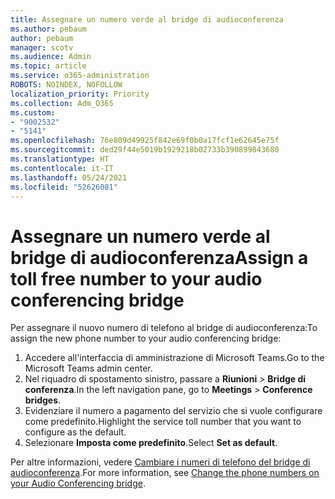 ```yaml
---
title: Assegnare un numero verde al bridge di audioconferenza
ms.author: pebaum
author: pebaum
manager: scotv
ms.audience: Admin
ms.topic: article
ms.service: o365-administration
ROBOTS: NOINDEX, NOFOLLOW
localization_priority: Priority
ms.collection: Adm_O365
ms.custom:
- "9002532"
- "5141"
ms.openlocfilehash: 76e809d49925f842e69f0b0a17fcf1e62645e75f
ms.sourcegitcommit: ded29f44e5019b1929218b02733b390899843680
ms.translationtype: HT
ms.contentlocale: it-IT
ms.lasthandoff: 05/24/2021
ms.locfileid: "52626081"
---
```

# <a name="assign-a-toll-free-number-to-your-audio-conferencing-bridge"></a><span data-ttu-id="6bc1a-102">Assegnare un numero verde al bridge di audioconferenza</span><span class="sxs-lookup"><span data-stu-id="6bc1a-102">Assign a toll free number to your audio conferencing bridge</span></span>

<span data-ttu-id="6bc1a-103">Per assegnare il nuovo numero di telefono al bridge di audioconferenza:</span><span class="sxs-lookup"><span data-stu-id="6bc1a-103">To assign the new phone number to your audio conferencing bridge:</span></span>

1. <span data-ttu-id="6bc1a-104">Accedere all'interfaccia di amministrazione di Microsoft Teams.</span><span class="sxs-lookup"><span data-stu-id="6bc1a-104">Go to the Microsoft Teams admin center.</span></span>
1. <span data-ttu-id="6bc1a-105">Nel riquadro di spostamento sinistro, passare a **Riunioni** > **Bridge di conferenza**.</span><span class="sxs-lookup"><span data-stu-id="6bc1a-105">In the left navigation pane, go to **Meetings** > **Conference bridges**.</span></span>
1. <span data-ttu-id="6bc1a-106">Evidenziare il numero a pagamento del servizio che si vuole configurare come predefinito.</span><span class="sxs-lookup"><span data-stu-id="6bc1a-106">Highlight the service toll number that you want to configure as the default.</span></span>
1. <span data-ttu-id="6bc1a-107">Selezionare **Imposta come predefinito**.</span><span class="sxs-lookup"><span data-stu-id="6bc1a-107">Select **Set as default**.</span></span>

<span data-ttu-id="6bc1a-108">Per altre informazioni, vedere [Cambiare i numeri di telefono del bridge di audioconferenza](/MicrosoftTeams/change-the-phone-numbers-on-your-audio-conferencing-bridge).</span><span class="sxs-lookup"><span data-stu-id="6bc1a-108">For more information, see [Change the phone numbers on your Audio Conferencing bridge](/MicrosoftTeams/change-the-phone-numbers-on-your-audio-conferencing-bridge).</span></span>

